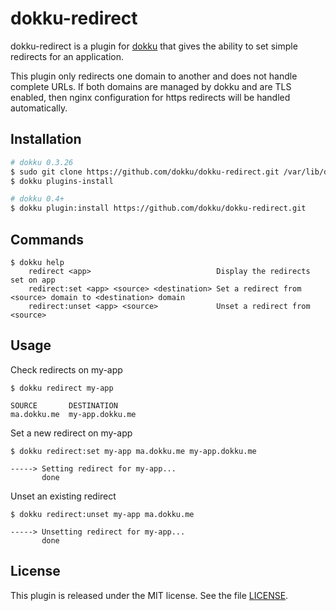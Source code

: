 # dokku-redirect

dokku-redirect is a plugin for [dokku][dokku] that gives the ability to set simple redirects for an application.

This plugin only redirects one domain to another and does not handle complete URLs. If both domains are managed by dokku and are TLS enabled, then nginx configuration for https redirects will be handled automatically.

## Installation

```sh
# dokku 0.3.26
$ sudo git clone https://github.com/dokku/dokku-redirect.git /var/lib/dokku/plugins/redirect
$ dokku plugins-install

# dokku 0.4+
$ dokku plugin:install https://github.com/dokku/dokku-redirect.git
```

## Commands

```
$ dokku help
    redirect <app>                            Display the redirects set on app
    redirect:set <app> <source> <destination> Set a redirect from <source> domain to <destination> domain
    redirect:unset <app> <source>             Unset a redirect from <source>
```

## Usage

Check redirects on my-app
```shell
$ dokku redirect my-app

SOURCE       DESTINATION
ma.dokku.me  my-app.dokku.me
```

Set a new redirect on my-app
```shell
$ dokku redirect:set my-app ma.dokku.me my-app.dokku.me

-----> Setting redirect for my-app...
       done
```

Unset an existing redirect
```shell
$ dokku redirect:unset my-app ma.dokku.me

-----> Unsetting redirect for my-app...
       done
```

## License

This plugin is released under the MIT license. See the file [LICENSE](LICENSE).

[dokku]: https://github.com/progrium/dokku

